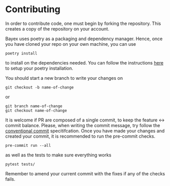 # Contributing
In order to contribute code, one must begin by forking the repository. This creates a copy of the repository on your account.

Bayex uses poetry as a packaging and dependency manager. Hence, once you have cloned your repo on your own machine, you can use
```
poetry install
```
to install on the dependencies needed.
You can follow the instructions [here](https://python-poetry.org/docs/#installation) to setup your poetry installation.

You should start a new branch to write your changes on
```
git checkout -b name-of-change
```
or
```
git branch name-of-change
git checkout name-of-change
```

It is welcome if PR are composed of a single commit, to keep the feature <-> commit balance.
Please, when writing the commit message, try follow the [conventional commit](https://www.conventionalcommits.org/en/v1.0.0/) specitifcation.
Once you have made your changes and created your commit, it is recommended to run the pre-commit checks.
```
pre-commit run --all
```
as well as the tests to make sure everything works
```
pytest tests/
```

Remember to amend your current commit with the fixes if any of the checks fails.
